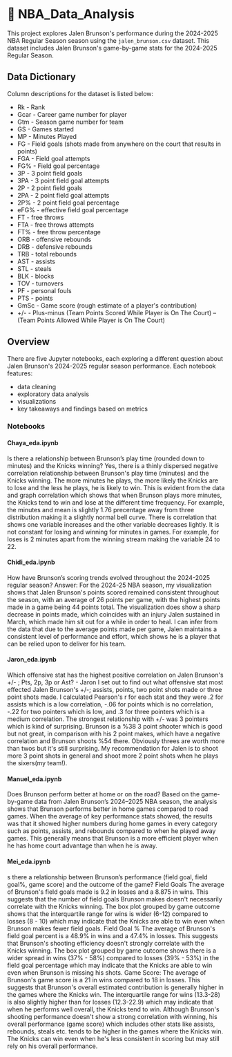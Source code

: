 # 🏀 NBA_Data_Analysis

This project explores Jalen Brunson's performance during the 2024-2025 NBA Regular Season season using the `jalen_brunson.csv` dataset. This dataset includes Jalen Brunson's game-by-game stats for the 2024-2025 Regular Season. 

## Data Dictionary

Column descriptions for the dataset is listed below:

* Rk - Rank
* Gcar - Career game number for player
* Gtm - Season game number for team
* GS - Games started
* MP - Minutes Played
* FG - Field goals (shots made from anywhere on the court that results in points)
* FGA - Field goal attempts
* FG% - Field goal percentage
* 3P - 3 point field goals
* 3PA - 3 point field goal attempts
* 2P - 2 point field goals
* 2PA - 2 point field goal attempts
* 2P% - 2 point field goal percentage
* eFG% - effective field goal percentage
* FT - free throws
* FTA - free throws attempts
* FT% - free throw percentage
* ORB - offensive rebounds
* DRB - defensive rebounds
* TRB - total rebounds 
* AST - assists 
* STL - steals
* BLK - blocks
* TOV - turnovers
* PF - personal fouls
* PTS - points 
* GmSc - Game score (rough estimate of a player's contribution)
* +/- - Plus-minus (Team Points Scored While Player is On The Court) – (Team Points Allowed While Player is On The Court)

## Overview

There are five Jupyter notebooks, each exploring a different question about Jalen Brunson's 2024-2025 regular season performance. Each notebook features:
- data cleaning
- exploratory data analysis 
- visualizations
- key takeaways and findings based on metrics

### Notebooks

#### Chaya_eda.ipynb 

Is there a relationship between Brunson’s play time (rounded down to minutes) and the Knicks winning?
Yes, there is a thinly dispersed negative correlation relationship between Brunson's play time (minutes) and the Knicks winning. The more minutes he plays, the more likely the Knicks are to lose and the less he plays, he is likely to win. This is evident from the data and graph correlation which shows that when Brunson plays more minutes, the Knicks tend to win and lose at the different time frequency. For example, the minutes and mean is slightly 1.76 precentage away from three distribution making it a slightly normal bell curve. There is correlation that shows one variable increases and the other variable decreases lightly. It is not constant for losing and winning for minutes in games. For example, for loses is 2 minutes apart from the winning stream making the variable 24 to 22.

#### Chidi_eda.ipynb 

How have Brunson’s scoring trends evolved throughout the 2024-2025 regular season?
 Answer: For the 2024-25 NBA season, my visualization shows that Jalen Brunson's points scored remained consistent throughout the season, with an average of 26 points per game, with the highest points made in a game being 44 points total. The visualization does show a sharp decrease in points made, which coincides with an injury Jalen sustained in March, which made him sit out for a while in order to heal. I can infer from the data that due to the average points made per game, Jalen maintains a consistent level of performance and effort, which shows he is a player that can be relied upon to deliver for his team.

#### Jaron_eda.ipynb 

Which offensive stat has the highest positive correlation on Jalen Brunson's +/- ; Pts, 2p, 3p or Ast? - Jaron
I set out to find out what offensive stat most effected Jalen Brunson's +/-; assists, points, two point shots made or three point shots made. I calculated Pearson's r for each stat and they were .2 for assists which is a low correlation, -.06 for points which is no correlation, -.22 for two pointers which is low, and .3 for three pointers which is a medium correlation.
The strongest relationship with +/- was 3 pointers which is kind of surprising. Brunson is a %38 3 point shooter which is good but not great, in comparison with his 2 point makes, which have a negative correlation and Brunson shoots %54 there. Obviously threes are worth more than twos but it's still surprising.
My recommendation for Jalen is to shoot more 3 point shots in general and shoot more 2 point shots when he plays the sixers(my team!).

#### Manuel_eda.ipynb
Does Brunson perform better at home or on the road?
Based on the game-by-game data from Jalen Brunson’s 2024–2025 NBA season, the analysis shows that Brunson performs better in home games compared to road games. When the average of key performance stats showed, the results was that it showed higher numbers during home games in every category such as points, assists, and rebounds compared to when he played away games. This generally means that Brunson is a more efficient player when he has home court advantage than when he is away.

#### Mei_eda.ipynb 

s there a relationship between Brunson’s performance (field goal, field goal%, game score) and the outcome of the game?
Field Goals
The average of Brunson's field goals made is 9.2 in losses and a 8.875 in wins. This suggests that the number of field goals Brunson makes doesn't necessarily correlate with the Knicks winning. The box plot grouped by game outcome shows that the interquartile range for wins is wider (6-12) compared to losses (8 - 10) which may indicate that the Knicks are able to win even when Brunson makes fewer field goals.
Field Goal %
The average of Brunson's field goal percent is a 48.9% in wins and a 47.4% in losses. This suggests that Brunson's shooting efficiency doesn't strongly correlate with the Knicks winning. The box plot grouped by game outcome shows there is a wider spread in wins (37% - 58%) compared to losses (39% - 53%) in the field goal percentage which may indicate that the Knicks are able to win even when Brunson is missing his shots.
Game Score:
The average of Brunson's game score is a 21 in wins compared to 18 in losses. This suggests that Brunson's overall estimated contribution is generally higher in the games where the Knicks win. The interquartile range for wins (13.3-28) is also slightly higher than for losses (12.3-22.9) which may indicate that when he performs well overall, the Knicks tend to win.
Although Brunson's shooting performance doesn't show a strong correlation with winning, his overall performance (game score) which includes other stats like assists, rebounds, steals etc. tends to be higher in the games where the Knicks win. The Knicks can win even when he's less consistent in scoring but may still rely on his overall performance.